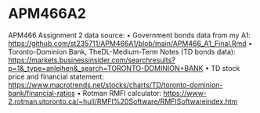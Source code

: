 # APM466A2
APM466 Assignment 2 data source:
•	Government bonds data from my A1: https://github.com/st235711/APM466A1/blob/main/APM466_A1_Final.Rmd
•	Toronto-Dominion Bank, TheDL-Medium-Term Notes (TD bonds data): https://markets.businessinsider.com/searchresults?p=1&_type=anleihen&_search=TORONTO-DOMINION+BANK
•	TD stock price and financial statement: https://www.macrotrends.net/stocks/charts/TD/toronto-dominion-bank/financial-ratios
•	Rotman RMFI calculator: https://www-2.rotman.utoronto.ca/~hull/RMFI%20Software/RMFISoftwareindex.htm
